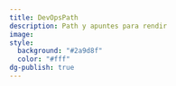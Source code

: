 ```yaml
---
title: DevOpsPath
description: Path y apuntes para rendir
image: 
style:
  background: "#2a9d8f"
  color: "#fff"
dg-publish: true
---
```

